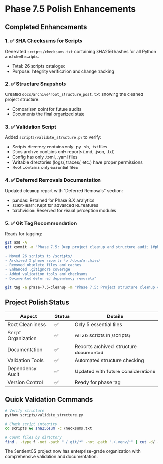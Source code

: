 # Phase 7.5 Polish Enhancements

## Completed Enhancements

### 1. ✅ SHA Checksums for Scripts
Generated `scripts/checksums.txt` containing SHA256 hashes for all Python and shell scripts.
- Total: 26 scripts cataloged
- Purpose: Integrity verification and change tracking

### 2. ✅ Structure Snapshots
Created `docs/archive/root_structure_post.txt` showing the cleaned project structure.
- Comparison point for future audits
- Documents the final organized state

### 3. ✅ Validation Script
Added `scripts/validate_structure.py` to verify:
- Scripts directory contains only .py, .sh, .txt files
- Docs archive contains only reports (.md, .json, .txt)
- Config has only .toml, .yaml files
- Writable directories (logs/, traces/, etc.) have proper permissions
- Root contains only essential files

### 4. ✅ Deferred Removals Documentation
Updated cleanup report with "Deferred Removals" section:
- pandas: Retained for Phase 8.X analytics
- scikit-learn: Kept for advanced RL features
- torchvision: Reserved for visual perception modules

### 5. ✅ Git Tag Recommendation
Ready for tagging:
```bash
git add -A
git commit -m "Phase 7.5: Deep project cleanup and structure audit (#phase7.5)

- Moved 26 scripts to /scripts/
- Archived 5 phase reports to /docs/archive/
- Removed obsolete files and caches
- Enhanced .gitignore coverage
- Added validation tools and checksums
- Documented deferred dependency removals"

git tag -a phase-7.5-cleanup -m "Phase 7.5: Project structure cleanup complete"
```

## Project Polish Status

| Aspect | Status | Details |
|--------|--------|---------|
| Root Cleanliness | ✅ | Only 5 essential files |
| Script Organization | ✅ | All 26 scripts in /scripts/ |
| Documentation | ✅ | Reports archived, structure documented |
| Validation Tools | ✅ | Automated structure checking |
| Dependency Audit | ✅ | Updated with future considerations |
| Version Control | ✅ | Ready for phase tag |

## Quick Validation Commands

```bash
# Verify structure
python scripts/validate_structure.py

# Check script integrity
cd scripts && sha256sum -c checksums.txt

# Count files by directory
find . -type f -not -path "./.git/*" -not -path "./.venv/*" | cut -d/ -f2 | sort | uniq -c
```

The SentientOS project now has enterprise-grade organization with comprehensive validation and documentation.